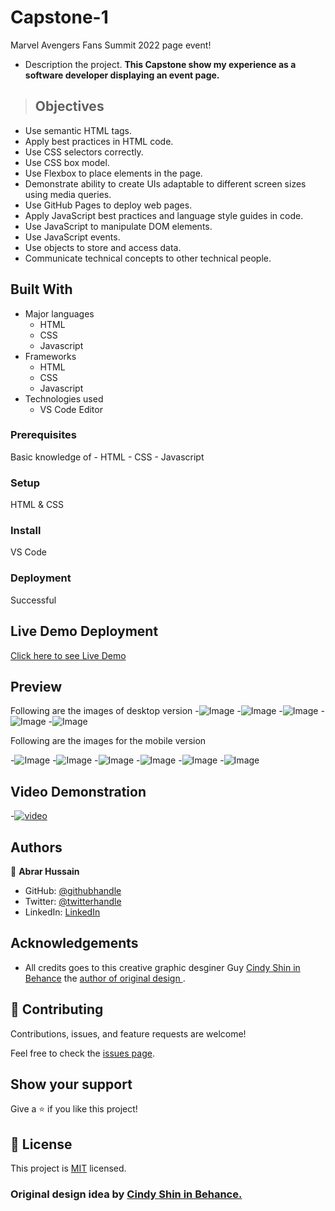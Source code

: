 # Capstone-1
Marvel Avengers Fans Summit 2022 page event!

- Description the project.
**This Capstone show my experience as a software developer displaying an event page.**

> ## Objectives
- Use semantic HTML tags.
- Apply best practices in HTML code.
- Use CSS selectors correctly.
- Use CSS box model.
- Use Flexbox to place elements in the page.
- Demonstrate ability to create UIs adaptable to different screen sizes using media queries.
- Use GitHub Pages to deploy web pages.
- Apply JavaScript best practices and language style guides in code.
- Use JavaScript to manipulate DOM elements.
- Use JavaScript events.
- Use objects to store and access data.
- Communicate technical concepts to other technical people.
## Built With

- Major languages
    - HTML
    - CSS
    - Javascript
- Frameworks
    - HTML
    - CSS
    - Javascript
- Technologies used
    - VS Code Editor


### Prerequisites
Basic knowledge of
    - HTML
    - CSS
    - Javascript
### Setup
HTML & CSS

### Install
VS Code

### Deployment
Successful

## Live Demo Deployment
[Click here to see Live Demo](https://abrar052.github.io/capstone-1/)

## Preview
Following are the images of desktop version
-![Image](images/readme/welcome-desktop.png)
-![Image](images/readme/main-program-desktop.png)
-![Image](images/readme/speakers-desktop.png)
-![Image](images/readme/partners-desktop.png)
-![Image](images/readme/footer-desktop.png)

Following are the images for the mobile version


-![Image](images/readme/nav-mobile.png)
-![Image](images/readme/welcome-mobile.png)
-![Image](images/readme/main-program-mobile.png)
-![Image](images/readme/speakers-mobile.png)
-![Image](images/readme/Partners-mobile.png)
-![Image](images/readme/footer-mobile.png)

## Video Demonstration
-[![video](images/readme/video.png)](https://www.loom.com/share/1b833f5883774d339dc0c67ea37d1f0a)


## Authors

👤 **Abrar Hussain**

- GitHub: [@githubhandle](https://github.com/Abrar052)
- Twitter: [@twitterhandle](https://twitter.com/bc160400820)
- LinkedIn: [LinkedIn](https://www.linkedin.com/in/abrar-hussain-225589238/)

## Acknowledgements

- All credits goes to this creative graphic desginer Guy  [Cindy Shin in Behance](https://www.behance.net/adagio07) the [ author of original design ](https://www.behance.net/gallery/29845175/CC-Global-Summit-2015).


## 🤝 Contributing

Contributions, issues, and feature requests are welcome!

Feel free to check the [issues page](../../issues/).

## Show your support

Give a ⭐️ if you like this project!



## 📝 License

This project is [MIT](./MIT.md) licensed.


### Original design idea by [Cindy Shin in Behance.](https://www.behance.net/adagio07)
